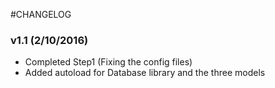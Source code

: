 #CHANGELOG

### v1.1 (2/10/2016)
* Completed Step1 (Fixing the config files)
* Added autoload for Database library and the three models